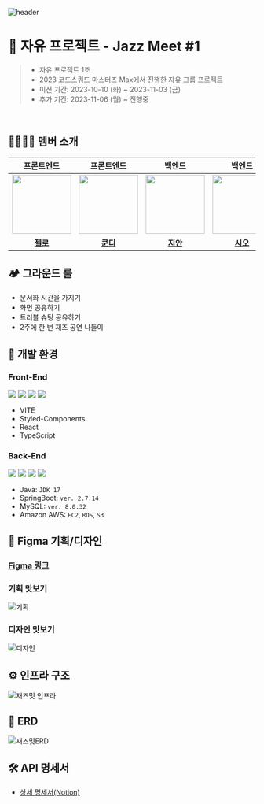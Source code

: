 ![header](https://capsule-render.vercel.app/api?type=waving&height=200&section=header&text=Jazz%20Meet%20프로젝트%20&color=gradient)

# 🎷 자유 프로젝트 - Jazz Meet #1

> - 자유 프로젝트 1조
> - 2023 코드스쿼드 마스터즈 Max에서 진행한 자유 그룹 프로젝트
> - 미션 기간: 2023-10-10 (화) ~ 2023-11-03 (금)
> - 추가 기간: 2023-11-06 (월) ~ 진행중

<br/>

## 👨‍👩‍👧‍👦 멤버 소개

|                                  프론트엔드                                   |                                  프론트엔드                                   |                                    백엔드                                     |                                    백엔드                                     |                                    백엔드                                     |                                                             디자인                                                              |
| :---------------------------------------------------------------------------: | :---------------------------------------------------------------------------: | :---------------------------------------------------------------------------: | :---------------------------------------------------------------------------: | :---------------------------------------------------------------------------: | :-----------------------------------------------------------------------------------------------------------------------------: |
| <img src="https://avatars.githubusercontent.com/u/60080167?v=4" width="120"/> | <img src="https://avatars.githubusercontent.com/u/57666791?v=4" width="120"/> | <img src="https://avatars.githubusercontent.com/u/97204689?v=4" width="120"/> | <img src="https://avatars.githubusercontent.com/u/57451700?v=4" width="120"/> | <img src="https://avatars.githubusercontent.com/u/57559288?v=4" width="120"/> | <img src="https://github.com/jsh3418/js-calculator-bonobono/assets/57666791/c07b481a-1b26-49d0-8db0-0e2738fb7f6f" width="120"/> |
|                   **[젤로](https://github.com/hjsong333)**                    |                    **[쿤디](https://github.com/jsh3418)**                     |                     **[지안](https://github.com/sudago)**                     |                   **[시오](https://github.com/chunghye98)**                   |                    **[이안](https://github.com/jsjseop)**                     |                                      **[다니](https://kimdainiskdaiin.myportfolio.com/)**                                       |

## 🏕️ 그라운드 룰

- 문서화 시간을 가지기
- 화면 공유하기
- 트러블 슈팅 공유하기
- 2주에 한 번 재즈 공연 나들이

## 🔧️ 개발 환경
### Front-End

![](https://img.shields.io/badge/-ReactJs-61DAFB?logo=react&logoColor=white&style=flat)
![](https://img.shields.io/badge/css-1572B6?style=for-the-badge&logo=css3&logoColor=white&style=flat)
![](https://camo.githubusercontent.com/a91f29fbfde227665b0cd5a447c0b035180e8a285bfef1ec8d91c8ba80fcaa20/68747470733a2f2f696d672e736869656c64732e696f2f62616467652f547970657363726970742d3331373843363f7374796c653d666c6174266c6f676f3d54797065536372697074266c6f676f436f6c6f723d7768697465)
![](https://camo.githubusercontent.com/e3883202fdd9cb44fd6a62f35730342d5cd477c3d76a2140aa38aa87eac6b224/68747470733a2f2f696d672e736869656c64732e696f2f62616467652f2d56697375616c25323053747564696f253230436f64652d3030374143433f7374796c653d666c6174266c6f676f3d56697375616c25323053747564696f253230436f6465266c6f676f436f6c6f723d7768697465)

- VITE
- Styled-Components
- React
- TypeScript

### Back-End
![](https://img.shields.io/badge/Java-007396?style=flat&logo=Java&logoColor=white)
![](https://img.shields.io/badge/SpringBoot-6DB33F?style=flat&logo=SpringBoot&logoColor=white)
![](https://img.shields.io/badge/MySQL-4479A1?style=flat&logo=MySQL&logoColor=white)
![](https://img.shields.io/badge/Amazon_AWS-232F3E?style=flat&logo=amazonaws)

- Java: `JDK 17`
- SpringBoot: `ver. 2.7.14`
- MySQL: `ver. 8.0.32`
- Amazon AWS: `EC2`, `RDS`, `S3`


## 🎨 Figma 기획/디자인
### [Figma 링크](https://www.figma.com/file/kbcKC6xKfnibeEHfDZBK7v/%EC%9E%AC%EB%B0%8B-%EA%B8%B0%ED%9A%8D?type=design&node-id=0%3A1&mode=design&t=Vq90asrTzznhL72E-1)
### 기획 맛보기
![기획](https://github.com/jazz-meet/jazz-meet/assets/97204689/ab3fb2ee-76f7-4a83-afa7-a76530c5eb22)
### 디자인 맛보기
![디자인](https://github.com/jazz-meet/jazz-meet/assets/97204689/b7696dff-d503-4963-90f6-a5542a8300fa)

## ⚙️ 인프라 구조
![재즈밋 인프라](https://github.com/jazz-meet/jazz-meet/assets/97204689/1ca67883-7614-4fe8-b4c0-20f44d4868d3)

## 💾 ERD
![재즈밋ERD](https://github.com/jazz-meet/jazz-meet/assets/97204689/d9742b6e-29f7-4e01-bff7-b9c49bcdab24)

## 🛠️ API 명세서
- [상세 명세서(Notion)](https://khundi.notion.site/API-646a4cbd004b433492eeef5f08985618?pvs=4)
